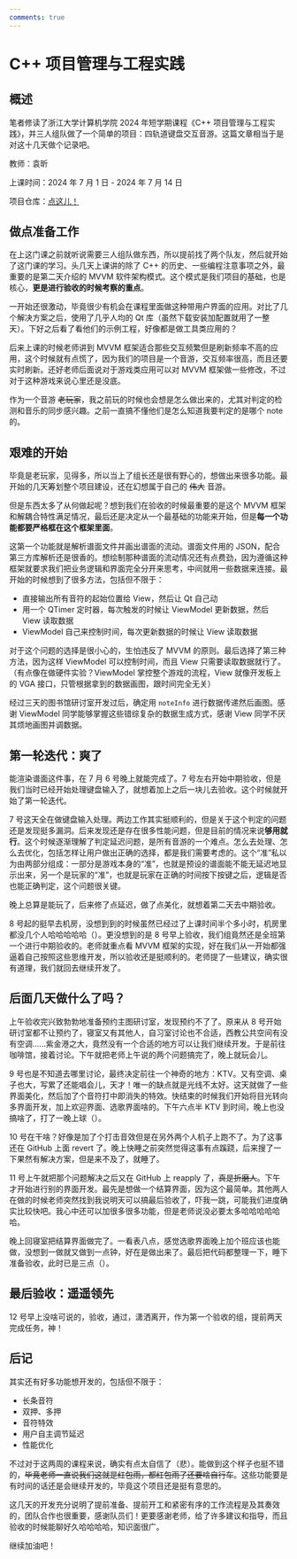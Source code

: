 ```yaml
---
comments: true
---
```


# C++ 项目管理与工程实践

## 概述

笔者修读了浙江大学计算机学院 2024 年短学期课程《C++ 项目管理与工程实践》，并三人组队做了一个简单的项目：四轨道键盘交互音游。这篇文章相当于是对这十几天做个记录吧。

教师：袁昕

上课时间：2024 年 7 月 1 日 - 2024 年 7 月 14 日

项目仓库：[点这儿！](https://github.com/Frankoxer/MyMUG)

## 做点准备工作

在上这门课之前就听说需要三人组队做东西，所以提前找了两个队友，然后就开始了这门课的学习。头几天上课讲的除了 C++ 的历史、一些编程注意事项之外，最重要的是第二天介绍的 MVVM 软件架构模式。这个模式是我们项目的基础，也是核心，**更是进行验收的时候考察的重点**。

一开始还很激动，毕竟很少有机会在课程里面做这种带用户界面的应用。对比了几个解决方案之后，使用了几乎人均的 Qt 库（虽然下载安装加配置就用了一整天）。下好之后看了看他们的示例工程，好像都是做工具类应用的？

后来上课的时候老师讲到 MVVM 框架适合那些交互频繁但是刷新频率不高的应用，这个时候就有点慌了，因为我们的项目是一个音游，交互频率很高，而且还要实时刷新。还好老师后面说对于游戏类应用可以对 MVVM 框架做一些修改，不过对于这种游戏来说心里还是没底。

作为一个音游 ~~老玩家~~，我之前玩的时候也会想是怎么做出来的，尤其对判定的检测和音乐的同步感兴趣。之前一直搞不懂他们是怎么知道我要判定的是哪个 note 的。

## 艰难的开始

毕竟是老玩家，见得多，所以当上了组长还是很有野心的，想做出来很多功能。最开始的几天筹划整个项目建设，还在幻想属于自己的 ~~伟大~~ 音游。

但是东西太多了从何做起呢？想到我们在验收的时候最重要的是这个 MVVM 框架和解耦合特性满足情况，最后还是决定从一个最基础的功能来开始，但是**每一个功能都要严格框在这个框架里面**。

这第一个功能就是解析谱面文件并画出谱面的流动。谱面文件用的 JSON，配合第三方库解析还是很香的。想绘制那种谱面的流动情况还有点费劲，因为遵循这种框架就要求我们把业务逻辑和界面完全分开来思考，中间就用一些数据来连接。最开始的时候想到了很多方法，包括但不限于：

* 直接输出所有音符的起始位置给 View，然后让 Qt 自己动
* 用一个 QTimer 定时器，每次触发的时候让 ViewModel 更新数据，然后 View 读取数据
* ViewModel 自己来控制时间，每次更新数据的时候让 View 读取数据

对于这个问题的选择是很小心的，生怕违反了 MVVM 的原则。最后选择了第三种方法，因为这样 ViewModel 可以控制时间，而且 View 只需要读取数据就行了。（有点像在做硬件实验？ViewModel 掌控整个游戏的流程，View 就像开发板上的 VGA 接口，只管根据拿到的数据画图，跟时间完全无关）

经过三天的图书馆研讨室开发过后，确定用 `noteInfo` 进行数据传递然后画图。感谢 ViewModel 同学能够掌握这些错综复杂的数据生成方式，感谢 View 同学不厌其烦地画图并调数据。

## 第一轮迭代：爽了

能渲染谱面这件事，在 7 月 6 号晚上就能完成了。7 号左右开始中期验收，但是我们当时已经开始处理键盘输入了，就想着加上之后一块儿去验收。这个时候就开始了第一轮迭代。

7 号这天全在做键盘输入处理。两边工作其实挺顺利的，但是关于这个判定的问题还是发现挺多漏洞。后来发现还是存在很多性能问题，但是目前的情况来说**够用就行**。这个时候逐渐理解了判定延迟问题，是所有音游的一个难点。怎么去处理、怎么去优化，包括怎样让用户做出正确的选择，都是我们需要考虑的。这个“准”私以为由两部分组成：一部分是游戏本身的“准”，也就是预设的谱面能不能无延迟地显示出来，另一个是玩家的“准”，也就是玩家在正确的时间按下按键之后，逻辑是否也能正确判定，这个问题很关键。

晚上总算是能玩了，后来修了点延迟，做了点美化，就想着第二天去中期验收。

8 号起的挺早去机房，没想到到的时候虽然已经过了上课时间半个多小时，机房里都没几个人哈哈哈哈哈（）。更没想到的是 8 号早上验收，我们组竟然还是全班第一个进行中期验收的。老师就重点看 MVVM 框架的实现，好在我们从一开始都强逼着自己按照这些思维开发，所以验收还是挺顺利的。老师提了一些建议，确实很有道理，我们就回去继续开发了。

## 后面几天做什么了吗？

上午验收完兴致勃勃地准备预约主图研讨室，发现预约不了了。原来从 8 号开始研讨室都不让预约了，寝室又有其他人，自习室讨论也不合适，西教公共空间有没有空调......紫金港之大，竟然没有一个合适的地方可以让我们继续开发。于是前往咖啡馆，接着讨论。下午就把老师上午说的两个问题搞完了，晚上就玩会儿。

9 号也是不知道去哪里讨论，最终决定前往一个神奇的地方：KTV。又有空调、桌子也大，写累了还能唱会儿，天才！唯一的缺点就是光线不太好。这天就做了一些界面美化，然后加了个音符打中即消失的特效。快结束的时候我们开始将目光转向多界面开发，加上欢迎界面、选歌界面啥的。下午六点半 KTV 到时间，晚上也没搞啥了，打了一晚上球（）。

10 号在干啥？好像是加了个打击音效但是在另外两个人机子上跑不了。为了这事还在 GitHub 上面 revert 了。晚上快睡之前突然觉得这事有点蹊跷，后来搜了一下果然有解决方案，但是来不及了，就睡了。

11 号上午就把那个问题解决之后又在 GitHub 上 reapply 了，~~真是折磨人~~。下午才开始进行别的界面开发。最先是想做一个结算界面，因为这个最简单。其他两人在做的时候老师突然找到我说明天可以搞最后验收了，吓我一跳，可能我们进度确实比较快吧。我心中还可以加很多很多功能，但是老师说没必要太多哈哈哈哈哈哈。

晚上回寝室把结算界面做完了。一看表八点，感觉选歌界面晚上加个班应该也能做，没想到一做就又做到一点钟，好在是做出来了。最后把代码都整理一下，睡下准备验收，此时已是三点（）。

## 最后验收：遥遥领先

12 号早上没啥可说的，验收，通过，潇洒离开，作为第一个验收的组，提前两天完成任务，神！

## 后记

其实还有好多功能想开发的，包括但不限于：

* 长条音符
* 双押、多押
* 音符特效
* 用户自主调节延迟
* 性能优化

不过对于这两周的课程来说，确实有点太自信了（悲）。能做到这个样子也挺不错的，~~毕竟老师一直说我们这就是红包雨，都红包雨了还要啥自行车~~。这些功能要是有时间的话还是会继续开发的，毕竟这个项目还是挺有意思的。

这几天的开发充分说明了提前准备、提前开工和紧密有序的工作流程是及其奏效的，团队合作也很重要，感谢队员们！更要感谢老师，给了许多建议和指导，而且验收的时候能聊好久哈哈哈哈，知识面很广。

继续加油吧！